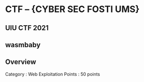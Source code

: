 # CTF – {CYBER SEC FOSTI UMS}

## UIU CTF 2021

## wasmbaby

## Overview
Category : Web Exploitation
Points : 50 points
